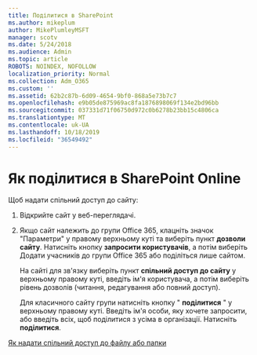 ```yaml
---
title: Поділитися в SharePoint
ms.author: mikeplum
author: MikePlumleyMSFT
manager: scotv
ms.date: 5/24/2018
ms.audience: Admin
ms.topic: article
ROBOTS: NOINDEX, NOFOLLOW
localization_priority: Normal
ms.collection: Adm_O365
ms.custom: ''
ms.assetid: 62b2c87b-6d09-4654-9bf0-868a5e73b7c7
ms.openlocfilehash: e9b05de875969ac8fa1876898069f134e2bd96bb
ms.sourcegitcommit: 037331d71f06750d972c0b6278b23bb15c4806ca
ms.translationtype: MT
ms.contentlocale: uk-UA
ms.lasthandoff: 10/18/2019
ms.locfileid: "36549492"
---
```

# <a name="how-to-share-in-sharepoint-online"></a>Як поділитися в SharePoint Online

Щоб надати спільний доступ до сайту:
  
1. Відкрийте сайт у веб-переглядачі.
    
2. Якщо сайт належить до групи Office 365, клацніть значок "Параметри" у правому верхньому куті та виберіть пункт **дозволи сайту**. Натисніть кнопку **запросити користувачів**, а потім виберіть Додати учасників до групи Office 365 або поділіться лише сайтом. 
    
    На сайті для зв'язку виберіть пункт **спільний доступ до сайту** у верхньому правому куті, введіть ім'я користувача, а потім виберіть рівень дозволів (читання, редагування або повний доступ). 
    
    Для класичного сайту групи натисніть кнопку " **поділитися** " у верхньому правому куті. Введіть ім'я особи, яку хочете запросити, або введіть всіх, щоб поділитися з усіма в організації. Натисніть **поділитися**.
    
[Як надати спільний доступ до файлу або папки](https://go.microsoft.com/fwlink/?linkid=511430)
  

